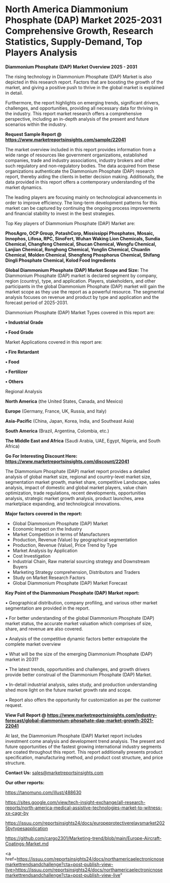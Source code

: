 # North America Diammonium Phosphate (DAP) Market 2025-2031 Comprehensive Growth, Research Statistics, Supply-Demand,  Top Players Analysis

<Strong> Diammonium Phosphate (DAP) Market Overview 2025 - 2031</strong>

The rising technology in Diammonium Phosphate (DAP) Market is also depicted in this research report. Factors that are boosting the growth of the market, and giving a positive push to thrive in the global market is explained in detail.

Furthermore, the report highlights on emerging trends, significant drivers, challenges, and opportunities, providing all necessary data for thriving in the industry. This report market research offers a comprehensive perspective, including an in-depth analysis of the present and future scenarios within the industry.

<strong>Request Sample Report @ <a href=https://www.marketreportsinsights.com/sample/22041>https://www.marketreportsinsights.com/sample/22041</a></strong>

The market overview included in this report provides information from a wide range of resources like government organizations, established companies, trade and industry associations, industry brokers and other such regulatory and non-regulatory bodies. The data acquired from these organizations authenticate the Diammonium Phosphate (DAP) research report, thereby aiding the clients in better decision making. Additionally, the data provided in this report offers a contemporary understanding of the market dynamics.

The leading players are focusing mainly on technological advancements in order to improve efficiency. The long-term development patterns for this market can be captured by continuing the ongoing process improvements and financial stability to invest in the best strategies.

Top Key players of Diammonium Phosphate (DAP) Market are:

<strong>PhosAgro, OCP Group, PotashCorp, Mississippi Phosphates, Mosaic, Innophos, Lifosa, RPC, SinoFert, Wuhan Waking Lion Chemicals, Sundia Chemical, Changfeng Chemical, Shucan Chemical, Wengfu Chemical, Lanjian Chemical, Ronghong Chemical, Yonglin Chemical, Chuanlin Chemical, Molden Chemical, Shengfeng Phosphorus Chemical, Shifang Dingli Phosphate Chemical, Kolod Food Ingredients</strong>

<strong><b>Global Diammonium Phosphate (DAP) Market Scope and Size:</b></strong>
The Diammonium Phosphate (DAP) market is declared segment by company, region (country), type, and application. Players, stakeholders, and other participants in the global Diammonium Phosphate (DAP) market will gain the market scope as they use the report as a powerful resource. The segmental analysis focuses on revenue and product by type and application and the forecast period of 2025-2031.

Diammonium Phosphate (DAP) Market Types covered in this report are:

<strong>• Industrial Grade

• Food Grade</strong>

Market Applications covered in this report are:

<strong>• Fire Retardant

• Food

• Fertilizer

• Others</strong> 

Regional Analysis

<strong>North America</strong> (the United States, Canada, and Mexico)

<strong>Europe</strong> (Germany, France, UK, Russia, and Italy)

<strong>Asia-Pacific</strong> (China, Japan, Korea, India, and Southeast Asia)

<strong>South America</strong> (Brazil, Argentina, Colombia, etc.)

<strong>The Middle East and Africa</strong> (Saudi Arabia, UAE, Egypt, Nigeria, and South Africa)

<strong>Go For Interesting Discount Here: <a href=https://www.marketreportsinsights.com/discount/22041>https://www.marketreportsinsights.com/discount/22041</a></strong>

The Diammonium Phosphate (DAP) market report provides a detailed analysis of global market size, regional and country-level market size, segmentation market growth, market share, competitive Landscape, sales analysis, impact of domestic and global market players, value chain optimization, trade regulations, recent developments, opportunities analysis, strategic market growth analysis, product launches, area marketplace expanding, and technological innovations.

<strong><b>Major factors covered in the report:</b></strong>
<ul>
  <li>Global Diammonium Phosphate (DAP) Market </li>
  <li>Economic Impact on the Industry</li>
  <li>Market Competition in terms of Manufacturers</li>
  <li>Production, Revenue (Value) by geographical segmentation</li>
  <li>Production, Revenue (Value), Price Trend by Type</li>
  <li>Market Analysis by Application</li>
  <li>Cost Investigation</li>
  <li>Industrial Chain, Raw material sourcing strategy and Downstream Buyers</li>
  <li>Marketing Strategy comprehension, Distributors and Traders</li>
  <li>Study on Market Research Factors</li>
  <li>Global Diammonium Phosphate (DAP) Market Forecast</li>
</ul>

<strong><b>Key Point of the Diammonium Phosphate (DAP) Market report:</b></strong>

• Geographical distribution, company profiling, and various other market segmentation are provided in the report.

• For better understanding of the global Diammonium Phosphate (DAP) market status, the accurate market valuation which comprises of size, share, and revenue are also covered.

• Analysis of the competitive dynamic factors better extrapolate the complete market overview

• What will be the size of the emerging Diammonium Phosphate (DAP) market in 2031?

• The latest trends, opportunities and challenges, and growth drivers provide better construal of the Diammonium Phosphate (DAP) Market.

• In-detail industrial analysis, sales study, and production understanding shed more light on the future market growth rate and scope.

• Report also offers the opportunity for customization as per the customer request.

<strong><b>View Full Report @ <a href=https://www.marketreportsinsights.com/industry-forecast/global-diammonium-phosphate-dap-market-growth-2021-22041>https://www.marketreportsinsights.com/industry-forecast/global-diammonium-phosphate-dap-market-growth-2021-22041</a></b></strong>


At last, the Diammonium Phosphate (DAP) Market report includes investment come analysis and development trend analysis. The present and future opportunities of the fastest growing international industry segments are coated throughout this report. This report additionally presents product specification, manufacturing method, and product cost structure, and price structure.

<strong>Contact Us:</strong>
sales@marketreportsinsights.com

<strong>Our other reports:</strong>

<a href=https://tanomuno.com/illust/488630>https://tanomuno.com/illust/488630</a>

<a href=https://sites.google.com/view/tech-insight-exchange/all-research-reports/north-america-medical-assistive-technologies-market-to-witness-xx-cagr-by>https://sites.google.com/view/tech-insight-exchange/all-research-reports/north-america-medical-assistive-technologies-market-to-witness-xx-cagr-by</a>

<a href=https://issuu.com/reportsinsights24/docs/europeprotectiverelaysmarket2025bytypesapplication>https://issuu.com/reportsinsights24/docs/europeprotectiverelaysmarket2025bytypesapplication</a>

<a href=https://github.com/cargo2301/Marketing-trend/blob/main/Europe-Aircraft-Coatings-Market.md>https://github.com/cargo2301/Marketing-trend/blob/main/Europe-Aircraft-Coatings-Market.md</a>

<a href=https://issuu.com/reportsinsights24/docs/northamericaelectronicnosemarkettrendsandchallenge?cta=post-publish-view-live>https://issuu.com/reportsinsights24/docs/northamericaelectronicnosemarkettrendsandchallenge?cta=post-publish-view-live</a>"
